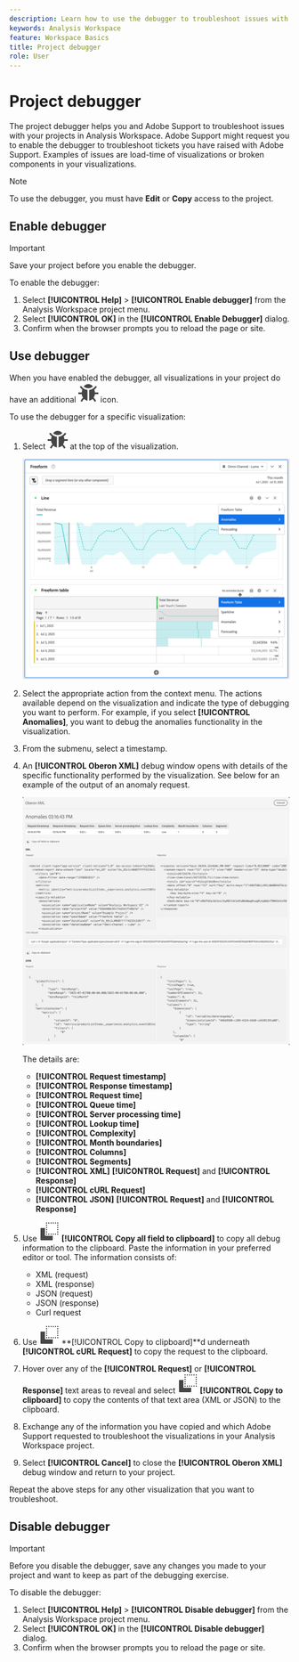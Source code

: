 ```yaml
---
description: Learn how to use the debugger to troubleshoot issues with your project in Analysis Workspace.
keywords: Analysis Workspace
feature: Workspace Basics
title: Project debugger
role: User
---
```

# Project debugger

The project debugger helps you and Adobe Support to troubleshoot issues with your projects in Analysis Workspace. Adobe Support might request you to enable the debugger to troubleshoot tickets you have raised with Adobe Support. Examples of issues are load-time of visualizations or broken components in your visualizations.

>[!NOTE]
>
>To use the debugger, you must have **Edit** or **Copy** access to the project.
>

## Enable debugger

>[!IMPORTANT]
>
>Save your project before you enable the debugger.
>

To enable the debugger:

1. Select **[!UICONTROL Help]** > **[!UICONTROL Enable debugger]** from the Analysis Workspace project menu.
1. Select **[!UICONTROL OK]** in the **[!UICONTROL Enable Debugger]** dialog.
1. Confirm when the browser prompts you to reload the page or site.


## Use debugger

When you have enabled the debugger, all visualizations in your project do have an additional ![Bug](/help/assets/icons/Bug.svg) icon.

To use the debugger for a specific visualization:

1. Select ![Bug](/help/assets/icons/Bug.svg) at the top of the visualization.

   ![Debugger context menu](assets/debugger-context-menu.png)

1. Select the appropriate action from the context menu. The actions available depend on the visualization and indicate the type of debugging you want to perform. For example, if you select **[!UICONTROL Anomalies]**, you want to debug the anomalies functionality in the visualization.
1. From the submenu, select a timestamp.
1. An **[!UICONTROL Oberon XML]** debug window opens with details of the specific functionality performed by the visualization. See below for an example of the output of an anomaly request.

   ![Output debug request](assets/debugger-oberon.png)

   The details are:

   * **[!UICONTROL Request timestamp]**   
   * **[!UICONTROL Response timestamp]** 
   * **[!UICONTROL  Request time]**   
   * **[!UICONTROL Queue time]**    
   * **[!UICONTROL Server processing time]**    
   * **[!UICONTROL Lookup time]**    
   * **[!UICONTROL Complexity]**   
   * **[!UICONTROL Month boundaries]**    
   * **[!UICONTROL Columns]**    
   * **[!UICONTROL Segments]**
   * **[!UICONTROL XML]** **[!UICONTROL Request]** and **[!UICONTROL Response]**
   * **[!UICONTROL cURL Request]**
   * **[!UICONTROL JSON]** **[!UICONTROL Request]** and **[!UICONTROL Response]**

1. Use ![Copy](/help/assets/icons/Copy.svg) **[!UICONTROL Copy all field to clipboard]** to copy all debug information to the clipboard. Paste the information in your preferred editor or tool. The information consists of:

   * XML (request)
   * XML (response)
   * JSON (request)
   * JSON (response)
   * Curl request

1. Use ![Copy](/help/assets/icons/Copy.svg) **[!UICONTROL Copy to clipboard]**d underneath **[!UICONTROL cURL Request]** to copy the request to the clipboard.
1. Hover over any of the **[!UICONTROL Request]** or **[!UICONTROL Response]** text areas to reveal and select ![Copy](/help/assets/icons/Copy.svg) **[!UICONTROL Copy to clipboard]** to copy the contents of that text area (XML or JSON) to the clipboard.

1. Exchange any of the information you have copied and which Adobe Support requested to troubleshoot the visualizations in your Analysis Workspace project.

1. Select **[!UICONTROL Cancel]** to close the **[!UICONTROL Oberon XML]** debug window and return to your project.

Repeat the above steps for any other visualization that you want to troubleshoot.

## Disable debugger

>[!IMPORTANT]
>
>Before you disable the debugger, save any changes you made to your project and want to keep as part of the debugging exercise.
>

To disable the debugger:

1. Select **[!UICONTROL Help]** > **[!UICONTROL Disable debugger]** from the Analysis Workspace project menu.
1. Select **[!UICONTROL OK]** in the **[!UICONTROL Disable debugger]** dialog.
1. Confirm when the browser prompts you to reload the page or site.




